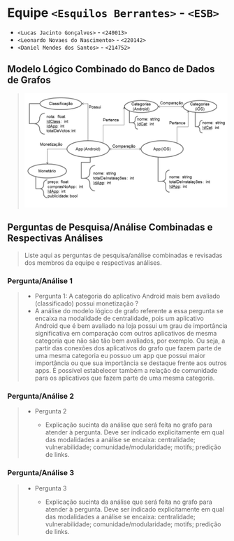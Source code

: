 # Equipe `<Esquilos Berrantes>` - `<ESB>`
* `<Lucas Jacinto Gonçalves>` - `<240013>`
* `<Leonardo Novaes do Nascimento>` - `<220142>`
* `<Daniel Mendes dos Santos>` - `<214752>`

## Modelo Lógico Combinado do Banco de Dados de Grafos
> ![Modelo Lógico de Grafo](images/grafo.png)

## Perguntas de Pesquisa/Análise Combinadas e Respectivas Análises

> Liste aqui as perguntas de pesquisa/análise combinadas e revisadas dos membros da equipe e respectivas análises.
>
### Pergunta/Análise 1
> * Pergunta 1:
>   A categoria do aplicativo Android mais bem avaliado (classificado) possui monetização ?
>  * A análise do modelo lógico de grafo referente a essa pergunta se encaixa na modalidade de centralidade, pois um aplicativo Android que é bem avaliado na loja possui um grau de importância significativa em comparação com outros aplicativos de mesma categoria que não são tão bem avaliados, por exemplo. Ou seja, a partir das conexões dos aplicativos do grafo que fazem parte de uma mesma categoria eu possuo um app que possui maior importância ou que sua importância se destaque frente aos outros apps. É possível estabelecer também a relação de comunidade para os aplicativos que fazem parte de uma mesma categoria.

### Pergunta/Análise 2
> * Pergunta 2
>   
>   * Explicação sucinta da análise que será feita no grafo para atender à pergunta. Deve ser indicado explicitamente em qual das modalidades a análise se encaixa: centralidade; vulnerabilidade; comunidade/modularidade; motifs; predição de links.

### Pergunta/Análise 3
> * Pergunta 3
>   
>   * Explicação sucinta da análise que será feita no grafo para atender à pergunta. Deve ser indicado explicitamente em qual das modalidades a análise se encaixa: centralidade; vulnerabilidade; comunidade/modularidade; motifs; predição de links.
